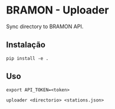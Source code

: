 # BRAMON - Uploader

Sync directory to BRAMON API.

## Instalação

```
pip install -e .
```

## Uso

```console
export API_TOKEN=<token>

uploader <directorio> <stations.json>
```

